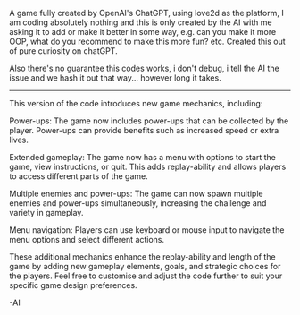 A game fully created by OpenAI's ChatGPT, using love2d as the platform, I am coding absolutely nothing and this is only created by the AI with me asking it to add or make it better in some way, e.g. can you make it more OOP, what do you recommend to make this more fun? etc.  Created this out of pure curiosity on chatGPT.

Also there's no guarantee this codes works, i don't debug, i tell the AI the issue and we hash it out that way... however long it takes.



-----------------
This version of the code introduces new game mechanics, including:

Power-ups: The game now includes power-ups that can be collected by the player. Power-ups can provide benefits such as increased speed or extra lives.

Extended gameplay: The game now has a menu with options to start the game, view instructions, or quit. This adds replay-ability and allows players to access different parts of the game.

Multiple enemies and power-ups: The game can now spawn multiple enemies and power-ups simultaneously, increasing the challenge and variety in gameplay.

Menu navigation: Players can use keyboard or mouse input to navigate the menu options and select different actions.

These additional mechanics enhance the replay-ability and length of the game by adding new gameplay elements, goals, and strategic choices for the players. Feel free to customise and adjust the code further to suit your specific game design preferences.

-AI
